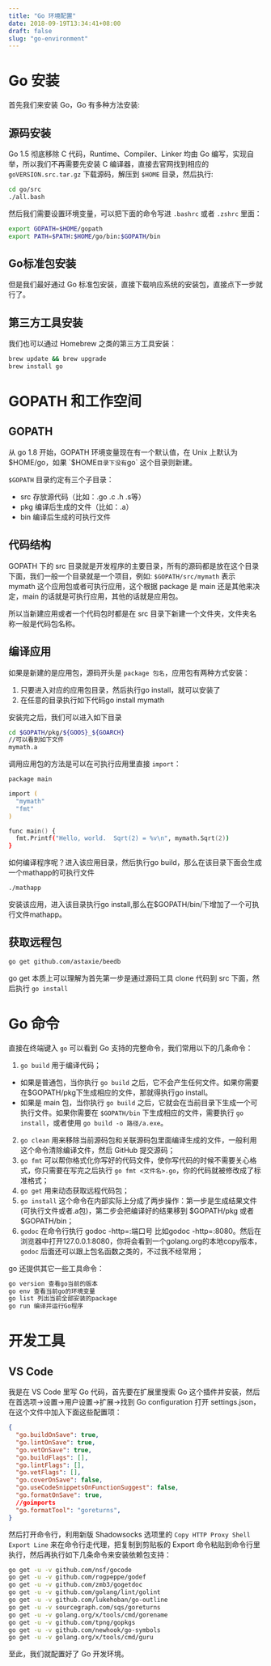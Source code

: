 ```yaml
---
title: "Go 环境配置"
date: 2018-09-19T13:34:41+08:00
draft: false
slug: "go-environment"
---
```


# Go 安装

首先我们来安装 Go，Go 有多种方法安装:

## 源码安装

Go 1.5 彻底移除 C 代码，Runtime、Compiler、Linker 均由 Go 编写，实现自举，所以我们不再需要先安装 C 编译器，直接去官网找到相应的 `goVERSION.src.tar.gz` 下载源码，解压到 `$HOME` 目录，然后执行:

```zsh
cd go/src
./all.bash
```

然后我们需要设置环境变量，可以把下面的命令写进 `.bashrc` 或者 `.zshrc` 里面：

```zsh
export GOPATH=$HOME/gopath
export PATH=$PATH:$HOME/go/bin:$GOPATH/bin
```

## Go标准包安装

但是我们最好通过 Go 标准包安装，直接下载响应系统的安装包，直接点下一步就行了。

## 第三方工具安装

我们也可以通过 Homebrew 之类的第三方工具安装：

```zsh
brew update && brew upgrade
brew install go
```

# GOPATH 和工作空间

## GOPATH

从 go 1.8 开始，GOPATH 环境变量现在有一个默认值，在 Unix 上默认为 $HOME/go，如果 `$HOME` 目录下没有 `go` 这个目录则新建。

`$GOPATH` 目录约定有三个子目录：

* src 存放源代码（比如：.go .c .h .s等）
* pkg 编译后生成的文件（比如：.a）
* bin 编译后生成的可执行文件

## 代码结构

GOPATH 下的 src 目录就是开发程序的主要目录，所有的源码都是放在这个目录下面，我们一般一个目录就是一个项目，例如: `$GOPATH/src/mymath` 表示 mymath 这个应用包或者可执行应用，这个根据 package 是 main 还是其他来决定，main 的话就是可执行应用，其他的话就是应用包。

所以当新建应用或者一个代码包时都是在 src 目录下新建一个文件夹，文件夹名称一般是代码包名称。

## 编译应用

如果是新建的是应用包，源码开头是 `package 包名`，应用包有两种方式安装：

1. 只要进入对应的应用包目录，然后执行go install，就可以安装了
2. 在任意的目录执行如下代码go install mymath

安装完之后，我们可以进入如下目录

```zsh
cd $GOPATH/pkg/${GOOS}_${GOARCH}
//可以看到如下文件
mymath.a
```

调用应用包的方法是可以在可执行应用里直接 `import`：

```zsh
package main

import (
  "mymath"
  "fmt"
)

func main() {
  fmt.Printf("Hello, world.  Sqrt(2) = %v\n", mymath.Sqrt(2))
}
```

如何编译程序呢？进入该应用目录，然后执行go build，那么在该目录下面会生成一个mathapp的可执行文件

```zsh
./mathapp
```

安装该应用，进入该目录执行go install,那么在$GOPATH/bin/下增加了一个可执行文件mathapp。

## 获取远程包

```zsh
go get github.com/astaxie/beedb
```

go get 本质上可以理解为首先第一步是通过源码工具 clone 代码到 src 下面，然后执行 `go install`

# Go 命令

直接在终端键入 `go` 可以看到 Go 支持的完整命令，我们常用以下的几条命令：

1. `go build` 用于编译代码；
 * 如果是普通包，当你执行 `go build` 之后，它不会产生任何文件。如果你需要在$GOPATH/pkg下生成相应的文件，那就得执行go install。
 * 如果是 main 包，当你执行 `go build` 之后，它就会在当前目录下生成一个可执行文件。如果你需要在 `$GOPATH/bin` 下生成相应的文件，需要执行 `go install`，或者使用 `go build -o 路径/a.exe`。
2. `go clean` 用来移除当前源码包和关联源码包里面编译生成的文件，一般利用这个命令清除编译文件，然后 GitHub 提交源码；
3. `go fmt` 可以帮你格式化你写好的代码文件，使你写代码的时候不需要关心格式，你只需要在写完之后执行 `go fmt <文件名>.go`，你的代码就被修改成了标准格式；
4. `go get` 用来动态获取远程代码包；
5. `go install` 这个命令在内部实际上分成了两步操作：第一步是生成结果文件(可执行文件或者.a包)，第二步会把编译好的结果移到 $GOPATH/pkg 或者 $GOPATH/bin；
6. `godoc` 在命令行执行 godoc -http=:端口号 比如godoc -http=:8080。然后在浏览器中打开127.0.0.1:8080，你将会看到一个golang.org的本地copy版本，`godoc` 后面还可以跟上包名函数之类的，不过我不经常用；

go 还提供其它一些工具命令：

```zsh
go version 查看go当前的版本
go env 查看当前go的环境变量
go list 列出当前全部安装的package
go run 编译并运行Go程序
```

# 开发工具

## VS Code

我是在 VS Code 里写 Go 代码，首先要在扩展里搜索 Go 这个插件并安装，然后在首选项->设置->用户设置->扩展->找到 Go configuration 打开 settings.json，在这个文件中加入下面这些配置项：

```json
{
  "go.buildOnSave": true,
  "go.lintOnSave": true,
  "go.vetOnSave": true,
  "go.buildFlags": [],
  "go.lintFlags": [],
  "go.vetFlags": [],
  "go.coverOnSave": false,
  "go.useCodeSnippetsOnFunctionSuggest": false,
  "go.formatOnSave": true,
  //goimports
  "go.formatTool": "goreturns",
}
```

然后打开命令行，利用新版 Shadowsocks 选项里的 `Copy HTTP Proxy Shell Export Line` 来在命令行走代理，把复制到剪贴板的 Export 命令粘贴到命令行里执行，然后再执行如下几条命令来安装依赖包支持：

```zsh
go get -u -v github.com/nsf/gocode
go get -u -v github.com/rogpeppe/godef
go get -u -v github.com/zmb3/gogetdoc
go get -u -v github.com/golang/lint/golint
go get -u -v github.com/lukehoban/go-outline
go get -u -v sourcegraph.com/sqs/goreturns
go get -u -v golang.org/x/tools/cmd/gorename
go get -u -v github.com/tpng/gopkgs
go get -u -v github.com/newhook/go-symbols
go get -u -v golang.org/x/tools/cmd/guru
```

至此，我们就配置好了 Go 开发环境。